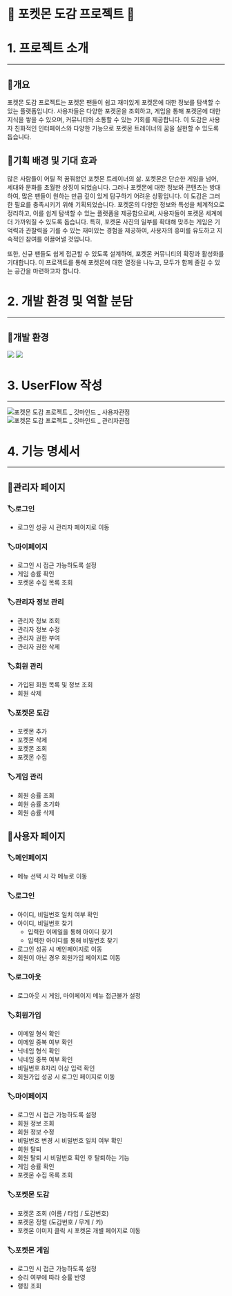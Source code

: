 # 🐝 포켓몬 도감 프로젝트 🐝


# 1. 프로젝트 소개

---

## 🚩개요

포켓몬 도감 프로젝트는 포켓몬 팬들이 쉽고 재미있게 포켓몬에 대한 정보를 탐색할 수 있는 플랫폼입니다. 사용자들은 다양한 포켓몬을 조회하고, 게임을 통해 포켓몬에 대한 지식을 쌓을 수 있으며, 커뮤니티와 소통할 수 있는 기회를 제공합니다. 이 도감은 사용자 친화적인 인터페이스와 다양한 기능으로 포켓몬 트레이너의 꿈을 실현할 수 있도록 돕습니다.

## 🚩기획 배경 및 기대 효과

많은 사람들이 어릴 적 꿈꿔왔던 포켓몬 트레이너의 삶. 포켓몬은 단순한 게임을 넘어, 세대와 문화를 초월한 상징이 되었습니다. 그러나 포켓몬에 대한 정보와 콘텐츠는 방대하여, 많은 팬들이 원하는 만큼 깊이 있게 탐구하기 어려운 상황입니다. 이 도감은 그러한 필요를 충족시키기 위해 기획되었습니다. 포켓몬의 다양한 정보와 특성을 체계적으로 정리하고, 이를 쉽게 탐색할 수 있는 플랫폼을 제공함으로써, 사용자들이 포켓몬 세계에 더 가까워질 수 있도록 돕습니다. 특히, 포켓몬 사진의 일부를 확대해 맞추는 게임은 기억력과 관찰력을 기를 수 있는 재미있는 경험을 제공하여, 사용자의 흥미를 유도하고 지속적인 참여를 이끌어낼 것입니다.

또한, 신규 팬들도 쉽게 접근할 수 있도록 설계하여, 포켓몬 커뮤니티의 확장과 활성화를 기대합니다. 이 프로젝트를 통해 포켓몬에 대한 열정을 나누고, 모두가 함께 즐길 수 있는 공간을 마련하고자 합니다. 

# 2. 개발 환경 및 역할 분담

---

## 🚩개발 환경

<img src="https://img.shields.io/badge/spring-6DB33F?style=for-the-badge&logo=spring&logoColor=white"> <img src="https://img.shields.io/badge/github-181717?style=for-the-badge&logo=github&logoColor=white">


# 3. UserFlow 작성

---
![포켓몬 도감 프로젝트 _ 깃마인드 _ 사용자관점](https://github.com/user-attachments/assets/a8365b0c-9f10-4673-96e4-f0a2309bda08)
![포켓몬 도감 프로젝트 _ 깃마인드 _ 관리자관점](https://github.com/user-attachments/assets/7834f511-9002-477d-b5d6-0fc015713ad8)




# 4. 기능 명세서

---

## 🚩관리자 페이지

### 🏷️로그인

- 로그인 성공 시 관리자 페이지로 이동

### 🏷️마이페이지

- 로그인 시 접근 가능하도록 설정
- 게임 승률 확인
- 포켓몬 수집 목록 조회

### 🏷️관리자 정보 관리

- 관리자 정보 조회
- 관리자 정보 수정
- 관리자 권한 부여
- 관리자 권한 삭제

### 🏷️회원 관리

- 가입된 회원 목록 및 정보 조회
- 회원 삭제

### 🏷️포켓몬 도감

- 포켓몬 추가
- 포켓몬 삭제
- 포켓몬 조회
- 포켓몬 수집

### 🏷️게임 관리

- 회원 승률 조회
- 회원 승률 초기화
- 회원 승률 삭제

## 🚩사용자 페이지

### 🏷️메인페이지

- 메뉴 선택 시 각 메뉴로 이동

### 🏷️로그인

- 아이디, 비밀번호 일치 여부 확인
- 아이디, 비밀번호 찾기
    - 입력한 이메일을 통해 아이디 찾기
    - 입력한 아이디를 통해 비밀번호 찾기
- 로그인 성공 시 메인페이지로 이동
- 회원이 아닌 경우 회원가입 페이지로 이동

### 🏷️로그아웃

- 로그아웃 시 게임, 마이페이지 메뉴 접근불가 설정

### 🏷️회원가입

- 이메일 형식 확인
- 이메일 중복 여부 확인
- 닉네임 형식 확인
- 닉네임 중복 여부 확인
- 비밀번호 8자리 이상 입력 확인
- 회원가입 성공 시 로그인 페이지로 이동

### 🏷️마이페이지

- 로그인 시 접근 가능하도록 설정
- 회원 정보 조회
- 회원 정보 수정
- 비밀번호 변경 시 비밀번호 일치 여부 확인
- 회원 탈퇴
- 회원 탈퇴 시 비밀번호 확인 후 탈퇴하는 기능
- 게임 승률 확인
- 포켓몬 수집 목록 조회

### 🏷️포켓몬 도감

- 포켓몬 조회 (이름 / 타입 / 도감번호)
- 포켓몬 정렬 (도감번호 / 무게 / 키)
- 포켓몬 이미지 클릭 시 포켓몬 개별 페이지로 이동

### 🏷️포켓몬 게임

- 로그인 시 접근 가능하도록 설정
- 승리 여부에 따라 승률 반영
- 랭킹 조회
